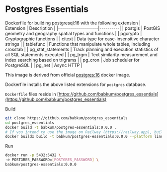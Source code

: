 # Postgres Essentials

Dockerfile for building postgresql:16 with the following extension
| Extension | Description |
|--------------------|----------|
| postgis | PostGIS geometry and geography spatial types and functions |
| pgcrypto | Cryptographic functions |
| citext | Data type for case-insensitive character strings |
| tablefunc | Functions that manipulate whole tables, including crosstab |
| pg_stat_statements | Track planning and execution statistics of all SQL statements executed |
| pg_trgm | Text similarity measurement and index searching based on trigrams |
| pg_cron | Job scheduler for PostgreSQL |
| pg_net | Async HTTP |

This image is derived from official [postgres:16](https://hub.docker.com/_/postgres) docker image.

Dockerfile installs the above listed extensions for `postgres` database.

`Dockerfile` files reside in [https://github.com/babkum/postgres_essentials](https://github.com/babkum/postgres_essentials)

Build

```bash
git clone https://github.com/babkum/postgres_essentials
cd postgres_essentials
docker build -t babkum/postgres-essentials:0.0.0 .
# If you intend to use the image on Railway (https://railway.app), build with the command below because Railway only supports amd64 platform
docker buildx build -t babkum/postgres-essentials:0.0.0 --platform linux/amd64 .
```

Run

```bash
docker run -p 5432:5432 \
-e POSTGRES_PASSWORD=[POSTGRES_PASSWORD] \
babkum/postgres-essentials:0.0.0
```
